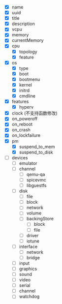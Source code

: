 - [x] name 
- [x] uuid
- [x] title
- [x] description
- [x] vcpu
- [x] memory
- [x] currentMemory
- [x] cpu
  - [x] topology
  - [x] feature
- [x] os
  - [x] type
  - [x] boot
  - [x] bootmenu
  - [x] kernel
  - [x] initrd
  - [x] cmdline
- [x] features
  - [x] hyperv
- [x] clock (不支持函数修改)
- [x] on_poweroff
- [x] on_reboot
- [x] on_crash
- [x] on_lockfailure
- [x] pm
  - [x] suspend_to_mem
  - [x] suspend_to_disk
- [ ] devices
  - [ ] emulator
  - [ ] channel
    - [ ] qemu-qa
    - [ ] spicevmc
    - [ ] libguestfs
  - [ ] disk
    - [ ] file
    - [ ] block
    - [ ] network
    - [ ] volume
    - [ ] backingStore
      - [ ] block
      - [ ] file
    - [ ] driver
    - [ ] iotune
  - [ ] interface
    - [ ] network
    - [ ] bridge
  - [ ] input
  - [ ] graphics
  - [ ] sound
  - [ ] video
  - [ ] serial
  - [ ] channel
  - [ ] watchdog